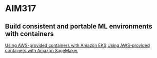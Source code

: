 # AIM317

## Build consistent and portable ML environments with containers

[Using AWS-provided containers with Amazon EKS](img/aim317_eks.png)
[Using AWS-provided containers with Amazon SageMaker](img/aim317_sm.png)
